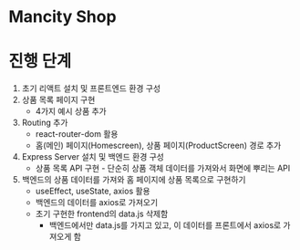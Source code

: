 # Mancity Shop

# 진행 단계

1. 초기 리액트 설치 및 프론트엔드 환경 구성
2. 상품 목록 페이지 구현
   - 4가지 예시 상품 추가
3. Routing 추가
   - react-router-dom 활용
   - 홈(메인) 페이지(Homescreen), 상품 페이지(ProductScreen) 경로 추가
4. Express Server 설치 및 백엔드 환경 구성
   - 상품 목록 API 구현 - 단순히 상품 객체 데이터를 가져와서 화면에 뿌리는 API
5. 백엔드의 상품 데이터를 가져와 홈 페이지에 상품 목록으로 구현하기
   - useEffect, useState, axios 활용
   - 백엔드의 데이터를 axios로 가져오기
   - 초기 구현한 frontend의 data.js 삭제함
     - 백엔드에서만 data.js를 가지고 있고, 이 데이터를 프론트에서 axios로 가져오게 함
